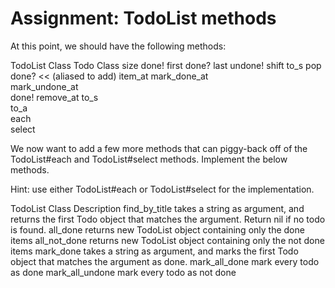 # Assignment: TodoList methods

At this point, we should have the following methods:

TodoList Class  Todo Class
size  done!
first done?
last  undone!
shift to_s
pop 
done? 
<< (aliased to add) 
item_at 
mark_done_at  
mark_undone_at  
done! 
remove_at 
to_s  
to_a  
each  
select  

We now want to add a few more methods that can piggy-back off of the TodoList#each and TodoList#select methods. Implement the below methods.

Hint: use either TodoList#each or TodoList#select for the implementation.

TodoList Class  Description
find_by_title takes a string as argument, and returns the first Todo object that matches the argument. Return nil if no todo is found.
all_done  returns new TodoList object containing only the done items
all_not_done  returns new TodoList object containing only the not done items
mark_done takes a string as argument, and marks the first Todo object that matches the argument as done.
mark_all_done mark every todo as done
mark_all_undone mark every todo as not done